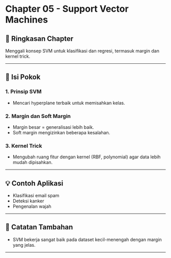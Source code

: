 # Chapter 05 - Support Vector Machines

## 📘 Ringkasan Chapter
Menggali konsep SVM untuk klasifikasi dan regresi, termasuk margin dan kernel trick.

---

## 📌 Isi Pokok
### 1. Prinsip SVM
- Mencari hyperplane terbaik untuk memisahkan kelas.

### 2. Margin dan Soft Margin
- Margin besar = generalisasi lebih baik.
- Soft margin mengizinkan beberapa kesalahan.

### 3. Kernel Trick
- Mengubah ruang fitur dengan kernel (RBF, polynomial) agar data lebih mudah dipisahkan.

---

## 💡 Contoh Aplikasi
- Klasifikasi email spam
- Deteksi kanker
- Pengenalan wajah

---

## 🧠 Catatan Tambahan
- SVM bekerja sangat baik pada dataset kecil-menengah dengan margin yang jelas.

---
